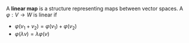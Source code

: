 A **linear map** is a structure representing maps between vector spaces. A $\varphi : V \to W$ is linear if

- $\varphi(v_1+v_2) = \varphi(v_1)+\varphi(v_2)$
- $\varphi(\lambda v) = \lambda \varphi(v)$